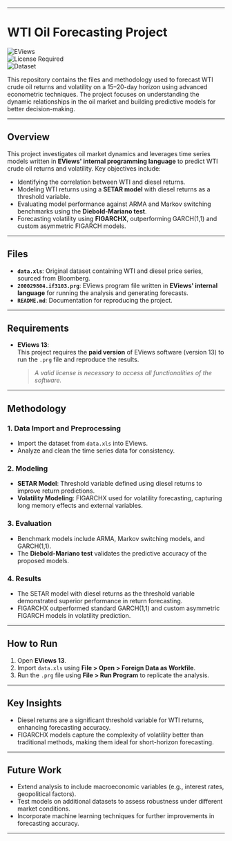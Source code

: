 
---

# **WTI Oil Forecasting Project**

![EViews](https://img.shields.io/badge/EViews-13-blue)  
![License Required](https://img.shields.io/badge/License-Paid%20Required-orange)  
![Dataset](https://img.shields.io/badge/Data-Bloomberg-green)  

This repository contains the files and methodology used to forecast WTI crude oil returns and volatility on a 15–20-day horizon using advanced econometric techniques. The project focuses on understanding the dynamic relationships in the oil market and building predictive models for better decision-making.

---

## **Overview**

This project investigates oil market dynamics and leverages time series models written in **EViews' internal programming language** to predict WTI crude oil returns and volatility. Key objectives include:

- Identifying the correlation between WTI and diesel returns.
- Modeling WTI returns using a **SETAR model** with diesel returns as a threshold variable.
- Evaluating model performance against ARMA and Markov switching benchmarks using the **Diebold-Mariano test**.
- Forecasting volatility using **FIGARCHX**, outperforming GARCH(1,1) and custom asymmetric FIGARCH models.

---

## **Files**

- **`data.xls`**: Original dataset containing WTI and diesel price series, sourced from Bloomberg.
- **`200029804.if3103.prg`**: EViews program file written in **EViews' internal language** for running the analysis and generating forecasts.
- **`README.md`**: Documentation for reproducing the project.

---

## **Requirements**

- **EViews 13**:  
  This project requires the **paid version** of EViews software (version 13) to run the `.prg` file and reproduce the results.  
  > *A valid license is necessary to access all functionalities of the software.*  

---

## **Methodology**

### **1. Data Import and Preprocessing**
- Import the dataset from `data.xls` into EViews.
- Analyze and clean the time series data for consistency.

### **2. Modeling**
- **SETAR Model**: Threshold variable defined using diesel returns to improve return predictions.
- **Volatility Modeling**: FIGARCHX used for volatility forecasting, capturing long memory effects and external variables.

### **3. Evaluation**
- Benchmark models include ARMA, Markov switching models, and GARCH(1,1).
- The **Diebold-Mariano test** validates the predictive accuracy of the proposed models.

### **4. Results**
- The SETAR model with diesel returns as the threshold variable demonstrated superior performance in return forecasting.
- FIGARCHX outperformed standard GARCH(1,1) and custom asymmetric FIGARCH models in volatility prediction.

---

## **How to Run**

1. Open **EViews 13**.
2. Import `data.xls` using **File > Open > Foreign Data as Workfile**.
3. Run the `.prg` file using **File > Run Program** to replicate the analysis.

---

## **Key Insights**

- Diesel returns are a significant threshold variable for WTI returns, enhancing forecasting accuracy.
- FIGARCHX models capture the complexity of volatility better than traditional methods, making them ideal for short-horizon forecasting.

---

## **Future Work**

- Extend analysis to include macroeconomic variables (e.g., interest rates, geopolitical factors).
- Test models on additional datasets to assess robustness under different market conditions.
- Incorporate machine learning techniques for further improvements in forecasting accuracy.

---

